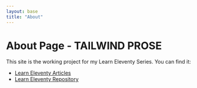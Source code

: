 ```yaml
---
layout: base
title: "About"
---
```


<div class='prose'>
<h1>About Page - TAILWIND PROSE</h1>

<p>This site is the working project for my Learn Eleventy Series. You can find it:</p>

- <a class='block font-semibold text-gray-600 hover:text-sky-500' href="https://dev.to/psypher1/series/18202" target='_blank'>Learn Eleventy Articles</a>
- <a class='block font-semibold text-gray-600 hover:text-sky-500' href="https://github.com/Psypher1/learneleventy" target='_blank'>Learn Eleventy Repository</a>

</div>
